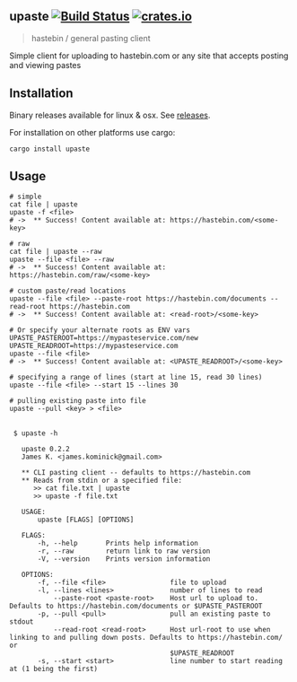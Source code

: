 ## upaste [![Build Status](https://travis-ci.org/jaemk/upaste.svg?branch=master)](https://travis-ci.org/jaemk/upaste) [![crates.io](https://img.shields.io/crates/v/upaste.svg)](https://crates.io/crates/upaste)
> hastebin / general pasting client

Simple client for uploading to hastebin.com or any site that accepts posting and viewing pastes

## Installation

Binary releases available for linux & osx. See [releases](https://github.com/jaemk/upaste/releases).

For installation on other platforms use cargo:
```
cargo install upaste
```

## Usage
```
# simple
cat file | upaste
upaste -f <file>
# ->  ** Success! Content available at: https://hastebin.com/<some-key>

# raw
cat file | upaste --raw
upaste --file <file> --raw
# ->  ** Success! Content available at: https://hastebin.com/raw/<some-key>

# custom paste/read locations
upaste --file <file> --paste-root https://hastebin.com/documents --read-root https://hastebin.com
# ->  ** Success! Content available at: <read-root>/<some-key>

# Or specify your alternate roots as ENV vars
UPASTE_PASTEROOT=https://mypasteservice.com/new
UPASTE_READROOT=https://mypasteservice.com
upaste --file <file>
# ->  ** Success! Content available at: <UPASTE_READROOT>/<some-key>

# specifying a range of lines (start at line 15, read 30 lines)
upaste --file <file> --start 15 --lines 30

# pulling existing paste into file
upaste --pull <key> > <file>
```

##
```
 $ upaste -h

   upaste 0.2.2
   James K. <james.kominick@gmail.com>
   
   ** CLI pasting client -- defaults to https://hastebin.com
   ** Reads from stdin or a specified file:
      >> cat file.txt | upaste
      >> upaste -f file.txt
   
   USAGE:
       upaste [FLAGS] [OPTIONS]
   
   FLAGS:
       -h, --help       Prints help information
       -r, --raw        return link to raw version
       -V, --version    Prints version information
   
   OPTIONS:
       -f, --file <file>                file to upload
       -l, --lines <lines>              number of lines to read
           --paste-root <paste-root>    Host url to upload to. Defaults to https://hastebin.com/documents or $UPASTE_PASTEROOT
       -p, --pull <pull>                pull an existing paste to stdout
           --read-root <read-root>      Host url-root to use when linking to and pulling down posts. Defaults to https://hastebin.com/ or
                                        $UPASTE_READROOT
       -s, --start <start>              line number to start reading at (1 being the first)
```
